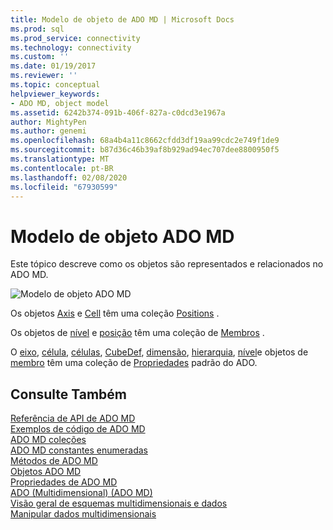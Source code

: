 ```yaml
---
title: Modelo de objeto de ADO MD | Microsoft Docs
ms.prod: sql
ms.prod_service: connectivity
ms.technology: connectivity
ms.custom: ''
ms.date: 01/19/2017
ms.reviewer: ''
ms.topic: conceptual
helpviewer_keywords:
- ADO MD, object model
ms.assetid: 6242b374-091b-406f-827a-c0dcd3e1967a
author: MightyPen
ms.author: genemi
ms.openlocfilehash: 68a4b4a11c8662cfdd3df19aa99cdc2e749f1de9
ms.sourcegitcommit: b87d36c46b39af8b929ad94ec707dee8800950f5
ms.translationtype: MT
ms.contentlocale: pt-BR
ms.lasthandoff: 02/08/2020
ms.locfileid: "67930599"
---
```

# <a name="ado-md-object-model"></a>Modelo de objeto ADO MD
Este tópico descreve como os objetos são representados e relacionados no ADO MD.  
  
 ![Modelo de objeto ADO MD](../../../ado/reference/ado-md-api/media/ado_md_object_model.gif "ADO_MD_object_model")  
  
 Os objetos [Axis](../../../ado/reference/ado-md-api/axis-object-ado-md.md) e [Cell](../../../ado/reference/ado-md-api/cell-object-ado-md.md) têm uma coleção [Positions](../../../ado/reference/ado-md-api/positions-collection-ado-md.md) .  
  
 Os objetos de [nível](../../../ado/reference/ado-md-api/level-object-ado-md.md) e [posição](../../../ado/reference/ado-md-api/position-object-ado-md.md) têm uma coleção de [Membros](../../../ado/reference/ado-md-api/members-collection-ado-md.md) .  
  
 O [eixo](../../../ado/reference/ado-md-api/axis-object-ado-md.md), [célula](../../../ado/reference/ado-md-api/cell-object-ado-md.md), [células](../../../ado/reference/ado-md-api/cellset-object-ado-md.md), [CubeDef](../../../ado/reference/ado-md-api/cubedef-object-ado-md.md), [dimensão](../../../ado/reference/ado-md-api/dimension-object-ado-md.md), [hierarquia](../../../ado/reference/ado-md-api/hierarchy-object-ado-md.md), [nível](../../../ado/reference/ado-md-api/level-object-ado-md.md)e objetos de [membro](../../../ado/reference/ado-md-api/member-object-ado-md.md) têm uma coleção de [Propriedades](../../../ado/reference/ado-api/properties-collection-ado.md) padrão do ADO.  
  
## <a name="see-also"></a>Consulte Também  
 [Referência de API de ADO MD](../../../ado/reference/ado-md-api/ado-md-api-reference.md)   
 [Exemplos de código de ADO MD](../../../ado/reference/ado-md-api/ado-md-code-examples.md)   
 [ADO MD coleções](../../../ado/reference/ado-md-api/ado-md-collections.md)   
 [ADO MD constantes enumeradas](../../../ado/reference/ado-md-api/ado-md-enumerated-constants.md)   
 [Métodos de ADO MD](../../../ado/reference/ado-md-api/ado-md-methods.md)   
 [Objetos ADO MD](../../../ado/reference/ado-md-api/ado-md-objects.md)   
 [Propriedades de ADO MD](../../../ado/reference/ado-md-api/ado-md-properties.md)   
 [ADO (Multidimensional) (ADO MD)](../../../ado/guide/multidimensional/ado-multidimensional-ado-md.md)   
 [Visão geral de esquemas multidimensionais e dados](../../../ado/guide/multidimensional/overview-of-multidimensional-schemas-and-data.md)   
 [Manipular dados multidimensionais](../../../ado/guide/multidimensional/working-with-multidimensional-data.md)
